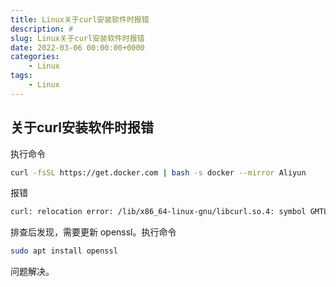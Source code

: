 ```yaml
---
title: Linux关于curl安装软件时报错
description: #
slug: Linux关于curl安装软件时报错
date: 2022-03-06 00:00:00+0000
categories:
    - Linux
tags:
    - Linux
---
```


## 关于curl安装软件时报错

执行命令

```bash
curl -fsSL https://get.docker.com | bash -s docker --mirror Aliyun
```

报错

```bash
curl: relocation error: /lib/x86_64-linux-gnu/libcurl.so.4: symbol GMTLSv1_1_client_method version OPENSSL_1_1_0 not defined in file libssl.so.1.1 with link time reference
```

排查后发现，需要更新 openssl。执行命令

```bash
sudo apt install openssl
```

问题解决。